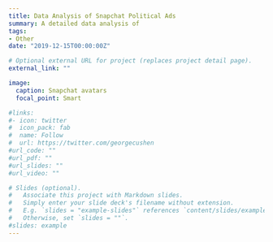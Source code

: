```yaml
---
title: Data Analysis of Snapchat Political Ads
summary: A detailed data analysis of 
tags:
- Other
date: "2019-12-15T00:00:00Z"

# Optional external URL for project (replaces project detail page).
external_link: ""

image: 
  caption: Snapchat avatars
  focal_point: Smart

#links:
#- icon: twitter
#  icon_pack: fab
#  name: Follow
#  url: https://twitter.com/georgecushen
#url_code: ""
#url_pdf: ""
#url_slides: ""
#url_video: ""

# Slides (optional).
#   Associate this project with Markdown slides.
#   Simply enter your slide deck's filename without extension.
#   E.g. `slides = "example-slides"` references `content/slides/example-slides.md`.
#   Otherwise, set `slides = ""`.
#slides: example
---
```


